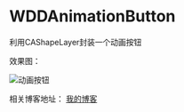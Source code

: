 # WDDAnimationButton
利用CAShapeLayer封装一个动画按钮

效果图：

![动画按钮](http://img.blog.csdn.net/20160925003828307)

相关博客地址：
[我的博客](http://blog.csdn.net/cehae)
